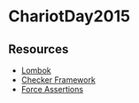 # ChariotDay2015
## Resources
* [Lombok](https://projectlombok.org/)
* [Checker Framework](http://types.cs.washington.edu/checker-framework/)
* [Force Assertions](https://github.com/akuhn/javac/tree/master/fa)
